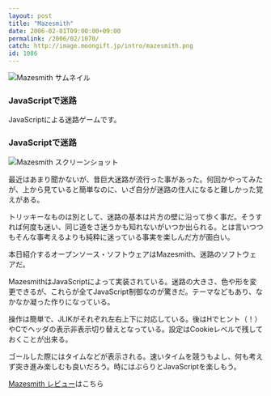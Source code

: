 ```yaml
---
layout: post
title: "Mazesmith"
date: 2006-02-01T09:00:00+09:00
permalink: /2006/02/1070/
catch: http://image.moongift.jp/intro/mazesmith.png
id: 1086
---
```

 ![Mazesmith サムネイル](http://image.moongift.jp/intro/mazesmith.t.png "Mazesmith サムネイル")
  

### JavaScriptで迷路
  
JavaScriptによる迷路ゲームです。  
<!--more-->  

### JavaScriptで迷路
  

![Mazesmith スクリーンショット](http://image.moongift.jp/intro/mazesmith.png "Mazesmith スクリーンショット")

  

最近はあまり聞かないが、昔巨大迷路が流行った事があった。何回かやってみたが、上から見ていると簡単なのに、いざ自分が迷路の住人になると難しかった覚えがある。

  

トリッキーなものは別として、迷路の基本は片方の壁に沿って歩く事だ。そうすれば何度も迷い、同じ道をさ迷うかも知れないがいつか出られる。とは言いつつもそんな事考えるよりも純粋に迷っている事実を楽しんだ方が面白い。

  

本日紹介するオープンソース・ソフトウェアはMazesmith、迷路のソフトウェアだ。

  

MazesmithはJavaScriptによって実装されている。迷路の大きさ、色や形を変更できるが、これらが全てJavaScript制御なのが驚きだ。テーマなどもあり、なかなか凝った作りになっている。

  

操作は簡単で、JLIKがそれぞれ左右上下に対応している。後はHでヒント（！）やCでヘッダの表示非表示切り替えとなっている。設定はCookieレベルで残しておくことが出来る。

  

ゴールした際にはタイムなどが表示される。速いタイムを競うもよし、何も考えず突き進み楽しむも良いだろう。時にはぶらりとJavaScriptを楽しもう。

  

[Mazesmith レビュー](http://oss.moongift.jp/review/i-1094.html)はこちら

